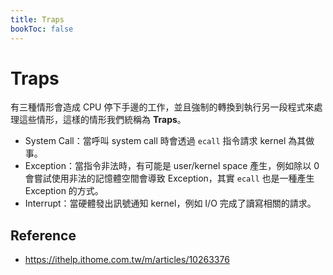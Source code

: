 ```yaml
---
title: Traps
bookToc: false
---
```


# Traps

有三種情形會造成 CPU 停下手邊的工作，並且強制的轉換到執行另一段程式來處理這些情形，這樣的情形我們統稱為 **Traps**。

* System Call：當呼叫 system call 時會透過 `ecall` 指令請求 kernel 為其做事。
* Exception：當指令非法時，有可能是 user/kernel space 產生，例如除以 0 會嘗試使用非法的記憶體空間會導致 Exception，其實 `ecall` 也是一種產生 Exception 的方式。
* Interrupt：當硬體發出訊號通知 kernel，例如 I/O 完成了讀寫相關的請求。


## Reference

 - https://ithelp.ithome.com.tw/m/articles/10263376